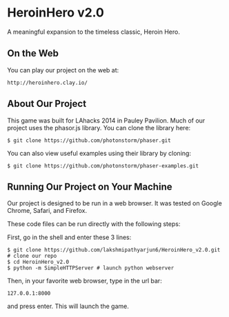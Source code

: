 HeroinHero v2.0
===============

A meaningful expansion to the timeless classic, Heroin Hero.

On the Web
----------

You can play our project on the web at:
```
http://heroinhero.clay.io/
```

About Our Project
-----------------

This game was built for LAhacks 2014 in Pauley Pavilion. Much of our
project uses the phasor.js library. You can clone the library here:

```
$ git clone https://github.com/photonstorm/phaser.git
```

You can also view useful examples using their library by cloning:

```
$ git clone https://github.com/photonstorm/phaser-examples.git
```

Running Our Project on Your Machine
-----------------------------------

Our project is designed to be run in a web browser. It was tested on Google Chrome, Safari, and Firefox.

These code files can be run directly with the following steps:

First, go in the shell and enter these 3 lines:
```
$ git clone https://github.com/lakshmipathyarjun6/HeroinHero_v2.0.git # clone our repo
$ cd HeroinHero_v2.0
$ python -m SimpleHTTPServer # launch python webserver
```

Then, in your favorite web browser, type in the url bar:
```
127.0.0.1:8000
```
and press enter. This will launch the game.
